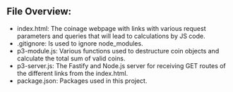 ## File Overview:

- index.html: The coinage webpage with links with various request parameters and queries that will lead to calculations by JS code.
- .gitignore: Is used to ignore node_modules.
- p3-module.js: Various functions used to destructure coin objects and calculate the total sum of valid coins.
- p3-server.js: The Fastify and Node.js server for receiving GET routes of the different links from the index.html.
- package.json: Packages used in this project.
